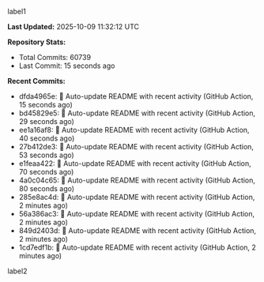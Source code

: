 
label1 
<!-- ACTIVITY_START -->
**Last Updated:** 2025-10-09 11:32:12 UTC

**Repository Stats:**
- Total Commits: 60739
- Last Commit: 15 seconds ago

**Recent Commits:**
- dfda4965e: 🤖 Auto-update README with recent activity (GitHub Action, 15 seconds ago)
- bd45829e5: 🤖 Auto-update README with recent activity (GitHub Action, 29 seconds ago)
- ee1a16af8: 🤖 Auto-update README with recent activity (GitHub Action, 40 seconds ago)
- 27b412de3: 🤖 Auto-update README with recent activity (GitHub Action, 53 seconds ago)
- e1feaa422: 🤖 Auto-update README with recent activity (GitHub Action, 70 seconds ago)
- 4a0c04c65: 🤖 Auto-update README with recent activity (GitHub Action, 80 seconds ago)
- 285e8ac4d: 🤖 Auto-update README with recent activity (GitHub Action, 2 minutes ago)
- 56a386ac3: 🤖 Auto-update README with recent activity (GitHub Action, 2 minutes ago)
- 849d2403d: 🤖 Auto-update README with recent activity (GitHub Action, 2 minutes ago)
- 1cd7edf1b: 🤖 Auto-update README with recent activity (GitHub Action, 2 minutes ago)
<!-- ACTIVITY_END -->

label2
